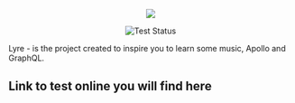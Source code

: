 
<p align="center">
  <img src="https://camo.githubusercontent.com/9d1f1779d6be96fea38b21f14115eb3c18cfc877/68747470733a2f2f7777772e64726f70626f782e636f6d2f732f33743630766e76697874676878666d2f4c5952452d6d696e692e6a70673f7261773d74727565" />
</p>
<p align="center">
  <img src="https://circleci.com/gh/gymnasion/lyre.svg?style=svg" alt="Test Status" />
</p>

Lyre - is the project created to inspire you to learn some music, Apollo and GraphQL.
## Link to test online you will find here

